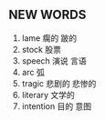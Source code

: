 ## NEW WORDS

1. lame 瘸的 跛的
2. stock 股票
3. speech 演说 言语
4. arc 弧
5. tragic 悲剧的 悲惨的
6. literary 文学的
7. intention 目的 意图
